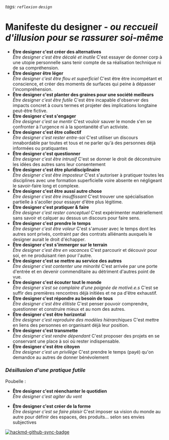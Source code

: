 ###### tags: `reflexion` `design`

# **Manifeste du designer** - *ou reccueil d'illusion pour se rassurer soi-même*



* **Être designer c'est créer des alternatives** <br> *Être designer c'est être décalé et inutile*
C'est essayer de donner corp à une utopie personnelle sans tenir compte de sa réalisation technique ni de sa compréhension.
* **Être designer être léger** <br> *Être designer c'est être flou et superficiel*
C'est être être incompétant et conscience, et créer des moments de surfaces qui peine à dépasser l'incompréhension.
* **Être designer c'est planter des graines pour une société meilleurs** <br> *Être designer c'est être futile*
C'est être incapable d'observer des impacts concret à cours termes et projeter des implications longtaine peut-être fictive. 
* **Être designer c'est s'engager** <br> *Être designer c'est se mentir*
C'est vouloir sauver le monde s'en se confronter à l'urgence ni à la spontanéité d'un activiste.
* **Être designer c'est être collectif** <br> *Être designer c'est rester entre-soi*
C'est utiliser un discours innabordable par toutes et tous et ne parler qu'à des personnes déjà informées ou pratiquantes
* **Être designer c'est questionner** <br> *Être designer c'est être intrusif*
C'est se donner le droit de déconstruire les idées des autres sans leur consentement
* **Être designer c'est être pluridisciplinaire** <br> *Être designer c'est être imposteur*
C'est s'autoriser à pratiquer toutes les disciplines avec une formation superficielle voire absente en négligeant le savoir-faire long et complexe. 
* **Être designer c'est être aussi autre chose** <br> *Être designer c'est être insuffissant*
C'est trouver une spécialisation partielle à s'acoller pour essayer d'être plus légitime.
* **Être designer c'est pratiquer & faire** <br> *Être designer c'est rester conceptuel*
C'est expérimenter matériellement sans savoir et calquer au dessus un discours pour faire sens. 
* **Être designer c'est prendre le temps** <br> *Être designer c'est être voleur*
C'est s'amuser avec le temps dont les autres sont privés, contraint par des contrats alliénants auxquels le designer aurait le droit d'échapper.
* **Être designer c'est s'immerger sur le terrain** <br> *Être designer c'est être en vacances*
C'est parcourir et découvir pour soi, en ne produisant rien pour l'autre.
* **Être designer c'est se mettre au service des autres** <br> *Être designer c'est contenter une minorité*
C'est arrivée par une porte d'entrée et en devenir commenditaire au détriment d'autres point de vue.
* **Être designer c'est écouter tout le monde** <br> *Être designer s'est se complaire d'une poignée de motivé.e.s*
C'est se suffir des premières rencontres déjà initiées et ne pa d'être exhaustif. 
* **Être designer c'est  répondre au besoin de tous** <br> *Être designer c'est être élitiste*
C'est penser pouvoir comprendre, questionner et construire mieux et au nom des autres.
* **Être designer c'est être horizontal** <br> *Être designer c'est reproduire des modèles hiérarchiques*
C'est mettre en liens des personnes en organisant déjà leur position.  
* **Être designer c'est transmette** <br> *Être designer c'est rendre dépendant*
C'est proposer des projets en se conservant une place à soi où rester indispensable.
* **Être designer c'est être citoyen** <br> *Être designer c'est un privilège*
C'est prendre le temps (payé) qu'on demandce au autres de donner bénévolement
### *Désillusion d'une pratique futile*



Poubelle :
* **Être designer c'est réenchanter le quotidien** <br> *Être designer c'est agiter du vent*


* **Être designer c'est créer de la forme** <br> *Être designer c'est se faire plaisir*
C'est imposer sa vision du monde au autre pour définir des espaces, des produits... selon ses envies subjectives


[![hackmd-github-sync-badge](https://hackmd.io/MXEcgkO8StaASxp4x6Y3YA/badge)](https://hackmd.io/MXEcgkO8StaASxp4x6Y3YA)